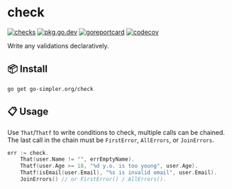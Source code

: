 # check

[![checks](https://github.com/go-simpler/check/actions/workflows/checks.yml/badge.svg)](https://github.com/go-simpler/check/actions/workflows/checks.yml)
[![pkg.go.dev](https://pkg.go.dev/badge/go-simpler.org/check.svg)](https://pkg.go.dev/go-simpler.org/check)
[![goreportcard](https://goreportcard.com/badge/go-simpler.org/check)](https://goreportcard.com/report/go-simpler.org/check)
[![codecov](https://codecov.io/gh/go-simpler/check/branch/main/graph/badge.svg)](https://codecov.io/gh/go-simpler/check)

Write any validations declaratively.

## 📦 Install

```shell
go get go-simpler.org/check
```

## 📋 Usage

Use `That`/`Thatf` to write conditions to check, multiple calls can be chained.
The last call in the chain must be `FirstError`, `AllErrors`, or `JoinErrors`.

```go
err := check.
    That(user.Name != "", errEmptyName).
    Thatf(user.Age >= 18, "%d y.o. is too young", user.Age).
    Thatf(isEmail(user.Email), "%s is invalid email", user.Email).
    JoinErrors() // or FirstError() / AllErrors().
```
